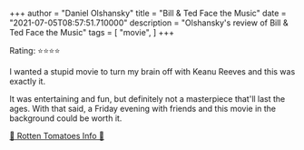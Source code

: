 +++
author = "Daniel Olshansky"
title = "Bill & Ted Face the Music"
date = "2021-07-05T08:57:51.710000"
description = "Olshansky's review of Bill & Ted Face the Music"
tags = [
    "movie",
]
+++

Rating: ⭐⭐⭐⭐

I wanted a stupid movie to turn my brain off with Keanu Reeves and this was exactly it.

It was entertaining and fun, but definitely not a masterpiece that'll last the ages. With that said, a Friday evening with friends and this movie in the background could be worth it.

[🍅 Rotten Tomatoes Info 🍅](https://www.rottentomatoes.com//m/bill_and_ted_face_the_music)